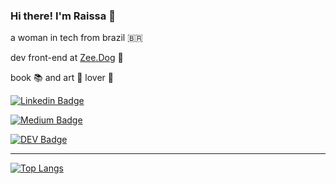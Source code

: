 ### Hi there! I'm Raissa 👋

a woman in tech from brazil 🇧🇷 

dev front-end at [Zee.Dog](https://www.zeedog.com.br/) 🐾

book 📚 and art 🎨 lover 🖤

[![Linkedin Badge](https://img.shields.io/badge/Linkedin-linkedin.com/in/raissamartinsmenezes-black)](https://www.linkedin.com/in/raissamartinsmenezes)

[![Medium Badge](https://img.shields.io/badge/Medium-medium.com/@raissamartinsmenezes-black)](https://medium.com/@raissamartinsmenezes)

[![DEV Badge](https://img.shields.io/badge/DEV-dev.to/raissamartinsmenezes-black)](https://dev.to/raissamartinsmenezes)

***

[![Top Langs](https://github-readme-stats.vercel.app/api/top-langs/?username=raissamartinsmenezes&layout=compact)](https://github.com/raissamartinsmenezes/github-readme-stats)

